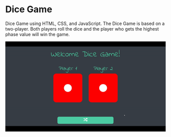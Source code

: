 # Dice Game

Dice Game using HTML, CSS, and JavaScript. The Dice Game is based on a two-player. Both players roll the dice and the player who gets the highest phase value will win the game.

![page preview](./images/gif.gif)